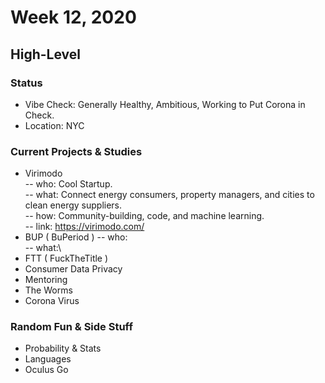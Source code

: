 # Week 12, 2020
## High-Level
### Status
- Vibe Check: Generally Healthy, Ambitious, Working to Put Corona in Check.
- Location: NYC
### Current Projects & Studies
- Virimodo  
-- who: Cool Startup.  
-- what: Connect energy consumers, property managers, and cities to clean energy suppliers.  
-- how: Community-building, code, and machine learning.  
-- link: https://virimodo.com/  
- BUP ( BuPeriod )
-- who:\
-- what:\
- FTT ( FuckTheTitle )
- Consumer Data Privacy
- Mentoring
- The Worms
- Corona Virus
### Random Fun & Side Stuff
- Probability & Stats
- Languages
- Oculus Go
